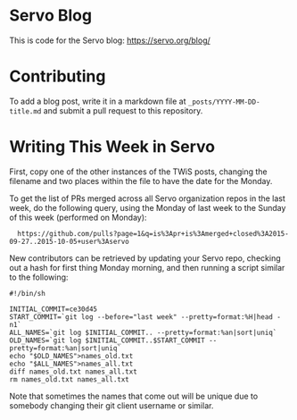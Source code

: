 # Servo Blog

This is code for the Servo blog: https://servo.org/blog/

# Contributing

To add a blog post, write it in a markdown file at `_posts/YYYY-MM-DD-title.md`
and submit a pull request to this repository.

# Writing This Week in Servo

First, copy one of the other instances of the TWiS posts, changing the filename and two
places within the file to have the date for the Monday.

To get the list of PRs merged across all Servo organization repos in the last week, do the following query, using
the Monday of last week to the Sunday of this week (performed on Monday):
```
  https://github.com/pulls?page=1&q=is%3Apr+is%3Amerged+closed%3A2015-09-27..2015-10-05+user%3Aservo
```

New contributors can be retrieved by updating your Servo repo, checking out a hash for first thing
Monday morning, and then running a script similar to the following:

```
#!/bin/sh

INITIAL_COMMIT=ce30d45
START_COMMIT=`git log --before="last week" --pretty=format:%H|head -n1`
ALL_NAMES=`git log $INITIAL_COMMIT.. --pretty=format:%an|sort|uniq`
OLD_NAMES=`git log $INITIAL_COMMIT..$START_COMMIT --pretty=format:%an|sort|uniq`
echo "$OLD_NAMES">names_old.txt
echo "$ALL_NAMES">names_all.txt
diff names_old.txt names_all.txt
rm names_old.txt names_all.txt
```

Note that sometimes the names that come out will be unique due to somebody changing their
git client username or similar.
